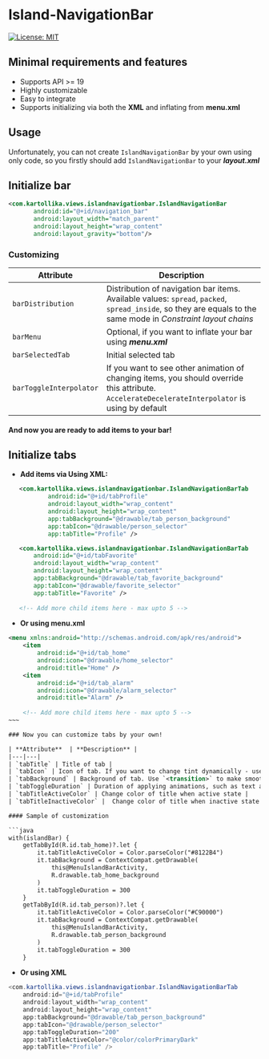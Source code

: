 # Island-NavigationBar
[![License: MIT](https://img.shields.io/badge/License-MIT-yellow.svg)](https://opensource.org/licenses/MIT)

## Minimal requirements and features
- Supports API >= 19
- Highly customizable
- Easy to integrate
- Supports initializing via both the **XML** and inflating from **menu.xml**

## Usage

Unfortunately, you can not create `IslandNavigationBar` by your own using only code, so you firstly should add `IslandNavigationBar` to your ***layout.xml***

## Initialize bar
```xml
<com.kartollika.views.islandnavigationbar.IslandNavigationBar
       android:id="@+id/navigation_bar"
       android:layout_width="match_parent"
       android:layout_height="wrap_content"
       android:layout_gravity="bottom"/>
```

### Customizing 

| **Attribute**  | **Description** |
|---|---|
| `barDistribution` | Distribution of navigation bar items. Available values: `spread`, `packed`, `spread_inside`, so they are equals to the same mode in *Constraint layout chains* |
| `barMenu` | Optional, if you want to inflate your bar using ***menu.xml*** |
| `barSelectedTab` | Initial selected tab |
| `barToggleInterpolator` | If you want to see other animation of changing items, you should override this attribute. `AccelerateDecelerateInterpolator` is using by default |


#### And now you are ready to add items to your bar!

## Initialize tabs

- **Add items via Using XML:**
```xml
   <com.kartollika.views.islandnavigationbar.IslandNavigationBarTab
           android:id="@+id/tabProfile"
           android:layout_width="wrap_content"
           android:layout_height="wrap_content"
           app:tabBackground="@drawable/tab_person_background"
           app:tabIcon="@drawable/person_selector"
           app:tabTitle="Profile" />

   <com.kartollika.views.islandnavigationbar.IslandNavigationBarTab
       android:id="@+id/tabFavorite"
       android:layout_width="wrap_content"
       android:layout_height="wrap_content"
       app:tabBackground="@drawable/tab_favorite_background"
       app:tabIcon="@drawable/favorite_selector"
       app:tabTitle="Favorite" />
       
   <!-- Add more child items here - max upto 5 -->
```

- **Or using menu.xml**

```xml
<menu xmlns:android="http://schemas.android.com/apk/res/android">
    <item
        android:id="@+id/tab_home"
        android:icon="@drawable/home_selector"
        android:title="Home" />
    <item
        android:id="@+id/tab_alarm"
        android:icon="@drawable/alarm_selector"
        android:title="Alarm" />
        
    <!-- Add more child items here - max upto 5 -->
~~~

### Now you can customize tabs by your own!

| **Attribute**  | **Description** |
|---|---|
| `tabTitle` | Title of tab |
| `tabIcon` | Icon of tab. If you want to change tint dynamically - use selector for icon, where active state has `state_selected="true"` |
| `tabBackground` | Background of tab. Use `<transition>` to make smooth animation of changing state. Otherwise, use usual drawable and so on |
| `tabToggleDuration` | Duration of applying animations, such as text appearing and dissapearing, change background color, etc |
| `tabTitleActiveColor` | Change color of title when active state |
| `tabTitleInactiveColor` |  Change color of title when inactive state  |

#### Sample of customization

```java
with(islandBar) {
    getTabById(R.id.tab_home)?.let {
        it.tabTitleActiveColor = Color.parseColor("#8122B4")
        it.tabBackground = ContextCompat.getDrawable(
            this@MenuIslandBarActivity,
            R.drawable.tab_home_background
        )
        it.tabToggleDuration = 300
    }
    getTabById(R.id.tab_person)?.let {
        it.tabTitleActiveColor = Color.parseColor("#C90000")
        it.tabBackground = ContextCompat.getDrawable(
            this@MenuIslandBarActivity,
            R.drawable.tab_person_background
        )
        it.tabToggleDuration = 300
    }
```

- **Or using XML**

```JAVA
<com.kartollika.views.islandnavigationbar.IslandNavigationBarTab
    android:id="@+id/tabProfile"
    android:layout_width="wrap_content"
    android:layout_height="wrap_content"
    app:tabBackground="@drawable/tab_person_background"
    app:tabIcon="@drawable/person_selector"
    app:tabToggleDuration="200"
    app:tabTitleActiveColor="@color/colorPrimaryDark"
    app:tabTitle="Profile" />
```




